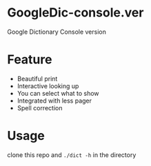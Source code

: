 GoogleDic-console.ver
=====================

Google Dictionary Console version

Feature
=====================
* Beautiful print
* Interactive looking up
* You can select what to show
* Integrated with less pager
* Spell correction

Usage
==================
clone this repo and `./dict -h` in the directory
